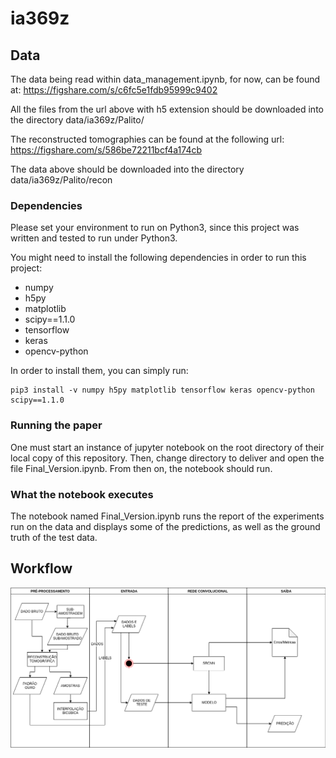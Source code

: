 # ia369z
## Data

The data being read within data_management.ipynb, for now, can be found at:
https://figshare.com/s/c6fc5e1fdb95999c9402

All the files from the url above with h5 extension should be downloaded into
the directory data/ia369z/Palito/

The reconstructed tomographies can be found at the following url:
https://figshare.com/s/586be72211bcf4a174cb

The data above should be downloaded into the directory data/ia369z/Palito/recon

### Dependencies

Please set your environment to run on Python3, since this project was written
and tested to run under Python3.

You might need to install the following dependencies in order to run this
project:

- numpy
- h5py
- matplotlib
- scipy==1.1.0
- tensorflow
- keras
- opencv-python

In order to install them, you can simply run:
```
pip3 install -v numpy h5py matplotlib tensorflow keras opencv-python scipy==1.1.0
```

### Running the paper

One must start an instance of jupyter notebook on the root directory of their local copy of this repository.
Then, change directory to deliver and open the file Final_Version.ipynb.
From then on, the notebook should run.

### What the notebook executes

The notebook named Final_Version.ipynb runs the report of the experiments run on the data and displays some of the predictions, as well as the ground truth of the test data.

## Workflow

<img src="figures/workflow.png" />

